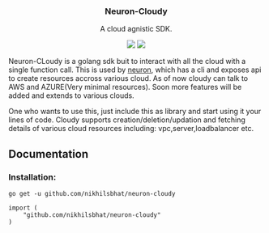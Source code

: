 <p align="center">
    <h3 align="center">Neuron-Cloudy</h3>
    <p align="center">A cloud agnistic SDK.</p>
    <p align="center">
        <a href="https://goreportcard.com/report/github.com/nikhilsbhat/neuron-cloudy"><img src="https://goreportcard.com/badge/github.com/nikhilsbhat/neuron-cloudy"></a>
        <a href="https://github.com/nikhilsbhat/neuron-cloudy/blob/master/LICENSE"><img src="https://img.shields.io/badge/LICENSE-APACHE%20V2-blue.svg"></a>
    </p>
</p>

Neuron-CLoudy is a golang sdk buit to interact with all the cloud with a single function call.
This is used by [neuron](https://github.com/nikhilsbhat/neuron), which has a cli and exposes api to
create resources accross various cloud. As of now cloudy can talk to AWS and AZURE(Very minimal resources). Soon more features will be added and extends to various clouds.

One who wants to use this, just include this as library and start using it your lines of code.
Cloudy supports creation/deletion/updation and fetching details of various cloud resources including:
vpc,server,loadbalancer etc.

## Documentation

### Installation:

```golang
go get -u github.com/nikhilsbhat/neuron-cloudy
```
```golang
import (
    "github.com/nikhilsbhat/neuron-cloudy"
)
```
